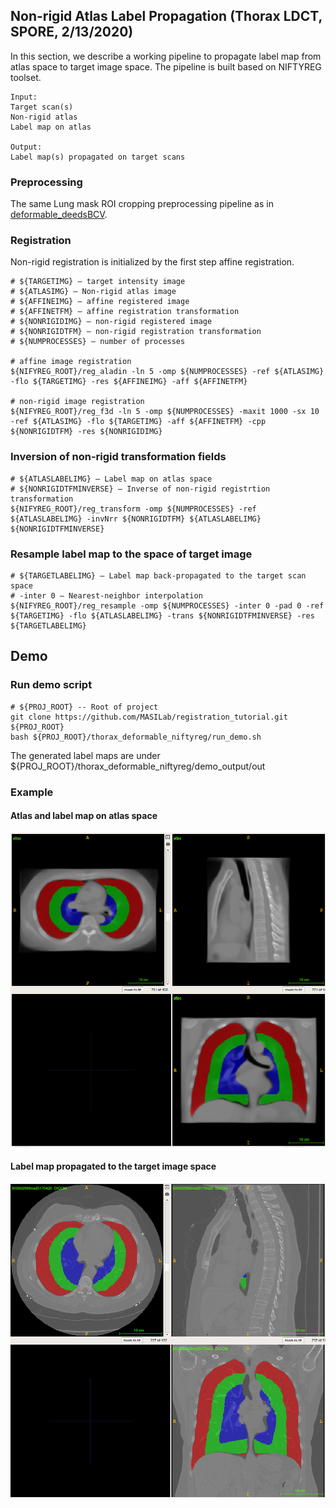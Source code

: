 ## Non-rigid Atlas Label Propagation (Thorax LDCT, SPORE, 2/13/2020)
In this section, we describe a working pipeline to propagate label map from atlas space to target image space. The pipeline is built based on NIFTYREG toolset.


    Input:
    Target scan(s)
    Non-rigid atlas
    Label map on atlas
    
    Output:
    Label map(s) propagated on target scans
     


### Preprocessing
The same Lung mask ROI cropping preprocessing pipeline as in [deformable_deedsBCV](./thorax_deformable_deedsBCV/readme.md).

### Registration
Non-rigid registration is initialized by the first step affine registration. 
    
    # ${TARGETIMG} – target intensity image
    # ${ATLASIMG} – Non-rigid atlas image
    # ${AFFINEIMG} – affine registered image
    # ${AFFINETFM} – affine registration transformation
    # ${NONRIGIDIMG} – non-rigid registered image
    # ${NONRIGIDTFM} – non-rigid registration transformation
    # ${NUMPROCESSES} – number of processes
    
    # affine image registration
    ${NIFYREG_ROOT}/reg_aladin -ln 5 -omp ${NUMPROCESSES} -ref ${ATLASIMG} -flo ${TARGETIMG} -res ${AFFINEIMG} -aff ${AFFINETFM}
    
    # non-rigid image registration
    ${NIFYREG_ROOT}/reg_f3d -ln 5 -omp ${NUMPROCESSES} -maxit 1000 -sx 10 -ref ${ATLASIMG} -flo ${TARGETIMG} -aff ${AFFINETFM} -cpp ${NONRIGIDTFM} -res ${NONRIGIDIMG}

### Inversion of non-rigid transformation fields


    # ${ATLASLABELIMG} – Label map on atlas space
    # ${NONRIGIDTFMINVERSE} – Inverse of non-rigid registrtion transformation
    ${NIFYREG_ROOT}/reg_transform -omp ${NUMPROCESSES} -ref ${ATLASLABELIMG} -invNrr ${NONRIGIDTFM} ${ATLASLABELIMG} ${NONRIGIDTFMINVERSE} 


### Resample label map to the space of target image


    # ${TARGETLABELIMG} – Label map back-propagated to the target scan space
    # -inter 0 – Nearest-neighbor interpolation 
    ${NIFYREG_ROOT}/reg_resample -omp ${NUMPROCESSES} -inter 0 -pad 0 -ref ${TARGETIMG} -flo ${ATLASLABELIMG} -trans ${NONRIGIDTFMINVERSE} -res ${TARGETLABELIMG}

## Demo

### Run demo script

    # ${PROJ_ROOT} -- Root of project
    git clone https://github.com/MASILab/registration_tutorial.git ${PROJ_ROOT}
    bash ${PROJ_ROOT}/thorax_deformable_niftyreg/run_demo.sh
    
The generated label maps are under ${PROJ_ROOT}/thorax_deformable_niftyreg/demo_output/out
    
### Example

#### Atlas and label map on atlas space
![](./figs/atlas_label.png)
    
#### Label map propagated to the target image space
![](./figs/demo_1.png)
